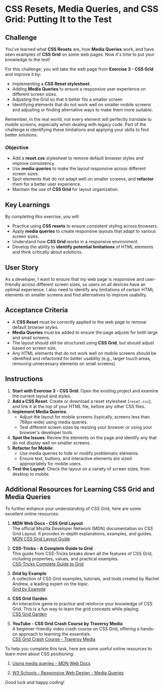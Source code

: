# CSS Resets, Media Queries, and CSS Grid: Putting It to the Test

## Challenge

You've learned what **CSS Resets** are, how **Media Queries** work, and have seen examples of **CSS Grid** on some web pages. Now it's time to put your knowledge to the test!

For this challenge, you will take the web page from **Exercise 3 - CSS Grid** and improve it by:

- Implementing a **CSS Reset stylesheet**.
- Adding **Media Queries** to ensure a responsive user experience on different screen sizes.
- Adjusting the Grid so that it better fits a smaller screen
- Identifying elements that do not work well on smaller mobile screens and adjusting or finding alternative ways to make them more suitable.

Remember, in the real world, not every element will perfectly translate to mobile screens, especially when dealing with legacy code. Part of the challenge is identifying these limitations and applying your skills to find better solutions.

### Objective

- Add a **reset.css** stylesheet to remove default browser styles and improve consistency.
- Use **media queries** to make the layout responsive across different screen sizes.
- Spot elements that do not adapt well on smaller screens, and **refactor** them for a better user experience.
- Maintain the use of **CSS Grid** for layout organization.

## Key Learnings

By completing this exercise, you will:

- Practice using **CSS resets** to ensure consistent styling across browsers.
- Apply **media queries** to create responsive layouts that adapt to various screen sizes.
- Understand how **CSS Grid** works in a responsive environment.
- Develop the ability to **identify potential limitations** of HTML elements and think critically about solutions.

## User Story

As a developer, I want to ensure that my web page is responsive and user-friendly across different screen sizes, so users on all devices have an optimal experience. I also need to identify any limitations of certain HTML elements on smaller screens and find alternatives to improve usability.

## Acceptance Criteria

- A **CSS Reset** must be correctly applied to the web page to remove default browser styles.
- **Media Queries** must be added to ensure the page adjusts for both large and small screens.
- The layout should still be structured using **CSS Grid**, but should adjust based on screen size.
- Any HTML elements that do not work well on mobile screens should be identified and refactored for better usability (e.g., larger touch areas, removing unnecessary elements on small screens).

## Instructions

1. **Start with Exercise 3 - CSS Grid**: Open the existing project and examine the current layout and styles.
2. **Add a CSS Reset**: Create or download a reset stylesheet (`reset.css`), and link it at the top of your HTML file, before any other CSS files.
3. **Implement Media Queries**:
   - Adjust the layout for mobile screens (typically, screens less than 768px wide) using media queries.
   - Test different screen sizes by resizing your browser or using your browser's developer tools.
4. **Spot the Issues**: Review the elements on the page and identify any that do not display well on smaller screens.
5. **Refactor for Mobile**:
   - Use media queries to hide or modify problematic elements.
   - Ensure text, buttons, and interactive elements are sized appropriately for mobile users.
6. **Test the Layout**: Check the layout on a variety of screen sizes, from desktop to mobile.

## Additional Resources for Learning CSS Grid and Media Queries

To further enhance your understanding of CSS Grid, here are some excellent online resources:

1. **MDN Web Docs - CSS Grid Layout**  
   The official Mozilla Developer Network (MDN) documentation on CSS Grid Layout. It provides in-depth explanations, examples, and guides.  
   [MDN CSS Grid Layout Guide](https://developer.mozilla.org/en-US/docs/Web/CSS/CSS_Grid_Layout)

2. **CSS-Tricks - A Complete Guide to Grid**  
   This guide from CSS-Tricks breaks down all the features of CSS Grid, including properties, values, and practical examples.  
   [CSS-Tricks Complete Guide to Grid](https://css-tricks.com/snippets/css/complete-guide-grid/)

3. **Grid by Example**  
   A collection of CSS Grid examples, tutorials, and tools created by Rachel Andrew, a leading expert on the topic.  
   [Grid by Example](https://gridbyexample.com/)

4. **CSS Grid Garden**  
   An interactive game to practice and reinforce your knowledge of CSS Grid. This is a fun way to learn the grid concepts while playing.  
   [CSS Grid Garden](https://cssgridgarden.com/)

5. **YouTube - CSS Grid Crash Course by Traversy Media**  
   A beginner-friendly video crash course on CSS Grid, offering a hands-on approach to learning the essentials.  
   [CSS Grid Crash Course - Traversy Media](https://www.youtube.com/watch?v=0xMQfnTU6oo)

To help you complete this task, here are some useful online resources to learn more about CSS positioning:

1. [Using media queries - MDN Web Docs](https://developer.mozilla.org/en-US/docs/Web/CSS/CSS_media_queries/Using_media_queries)

2. [W3 Schools - Responsive Web Design - Media Queries](https://www.w3schools.com/css/css_rwd_mediaqueries.asp)

Good luck and happy coding!
